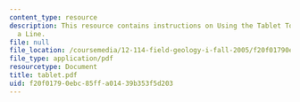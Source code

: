 ```yaml
---
content_type: resource
description: This resource contains instructions on Using the Tablet Tools to Draw
  a Line.
file: null
file_location: /coursemedia/12-114-field-geology-i-fall-2005/f20f01790ebc85ffa01439b353f5d203_tablet.pdf
file_type: application/pdf
resourcetype: Document
title: tablet.pdf
uid: f20f0179-0ebc-85ff-a014-39b353f5d203
---
```

